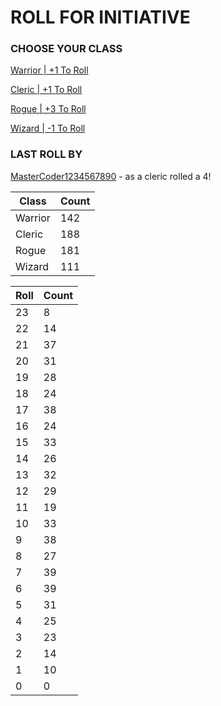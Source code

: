 # ROLL FOR INITIATIVE
### CHOOSE YOUR CLASS

[Warrior | +1 To Roll](https://github.com/benjaminsampica/benjaminsampica/issues/new?title=roll%7Cwarrior&body=Just+click+%27Submit+new+issue%27.)

[Cleric | +1 To Roll](https://github.com/benjaminsampica/benjaminsampica/issues/new?title=roll%7Ccleric&body=Just+click+%27Submit+new+issue%27.)

[Rogue | +3 To Roll](https://github.com/benjaminsampica/benjaminsampica/issues/new?title=roll%7Crogue&body=Just+click+%27Submit+new+issue%27.)

[Wizard | -1 To Roll](https://github.com/benjaminsampica/benjaminsampica/issues/new?title=roll%7Cwizard&body=Just+click+%27Submit+new+issue%27.)
### LAST ROLL BY
[MasterCoder1234567890](https://www.github.com/MasterCoder1234567890) - as a cleric rolled a 4!

|Class|Count|
|-|-|
|Warrior|142|
|Cleric|188|
|Rogue|181|
|Wizard|111|

|Roll|Count|
|-|-|
|23|8
|22|14
|21|37
|20|31
|19|28
|18|24
|17|38
|16|24
|15|33
|14|26
|13|32
|12|29
|11|19
|10|33
|9|38
|8|27
|7|39
|6|39
|5|31
|4|25
|3|23
|2|14
|1|10
|0|0
